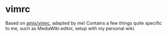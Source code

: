 # vimrc

Based on [amix/vimrc](https://github.com/amix/vimrc), adapted by me! Contains a few things quite specific to me, such as MediaWiki editor, setup with my personal wiki.
